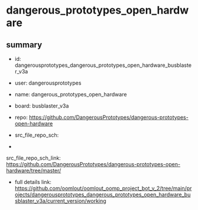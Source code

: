 # dangerous_prototypes_open_hardware
 
## summary 
* id: dangerousprototypes_dangerous_prototypes_open_hardware_busblaster_v3a
* user: dangerousprototypes
* name: dangerous_prototypes_open_hardware
* board: busblaster_v3a
* repo: https://github.com/DangerousPrototypes/dangerous-prototypes-open-hardware



* src_file_repo_sch: 
*
 src_file_repo_sch_link: https://github.com/DangerousPrototypes/dangerous-prototypes-open-hardware/tree/master/
* full details link: https://github.com/oomlout/oomlout_oomp_project_bot_v_2/tree/main/projects/dangerousprototypes_dangerous_prototypes_open_hardware_busblaster_v3a/current_version/working  






